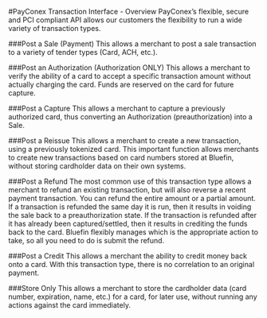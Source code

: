 #PayConex Transaction Interface - Overview
PayConex’s flexible, secure and PCI compliant API allows our customers the flexibility to run a wide
variety of transaction types.

###Post a Sale (Payment)
This allows a merchant to post a sale transaction to a variety of tender
types (Card, ACH, etc.).

###Post an Authorization (Authorization ONLY)
This allows a merchant to verify the ability of a card to accept a specific
transaction amount without actually charging the card. Funds are
reserved on the card for future capture.

###Post a Capture
This allows a merchant to capture a previously authorized card, thus converting an Authorization (preauthorization)
into a Sale.

###Post a Reissue
This allows a merchant to create a new transaction, using a previously tokenized card. This important
function allows merchants to create new transactions based on card numbers stored at Bluefin, without
storing cardholder data on their own systems.

###Post a Refund
The most common use of this transaction type allows a merchant to refund an existing transaction, but
will also reverse a recent payment transaction. You can refund the entire amount or a partial amount. If
a transaction is refunded the same day it is run, then it results in voiding the sale back to a preauthorization
state. If the transaction is refunded after it has already been captured/settled, then it
results in crediting the funds back to the card. Bluefin flexibly manages which is the appropriate action
to take, so all you need to do is submit the refund.

###Post a Credit
This allows a merchant the ability to credit money back onto a card. With this transaction type, there is
no correlation to an original payment.

###Store Only
This allows a merchant to store the cardholder data (card number, expiration, name, etc.) for a card, for
later use, without running any actions against the card immediately. 
